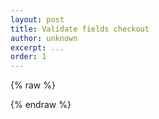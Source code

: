 ```yaml
---
layout: post
title: Validate fields checkout
author: unknown
excerpt: ...
order: 1
---
```

{% raw %}

<script>
	Checkout.$('[name="checkout[shipping_address][phone]"]').on("keypress", function(event) {
	var numbersOnly = /[0-9]/g;
	var key = String.fromCharCode(event.which);
	if (event.keyCode == 8 || event.keyCode == 37 || event.keyCode == 39 || numbersOnly.test(key)) {
		if(charLength >= maxLength){
			return false;
		}
		else{
			return true;
		}
	}
	return false;
});
Checkout.$('[name="checkout[shipping_address][phone]"]').on("paste",function(e){
	e.preventDefault();
});

Checkout.$('[name="checkout[shipping_address][phone]"]').on("keyup", function(event) {
	charLength = Checkout.$(this).val().length;
});
</script>



{% endraw %}
